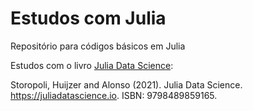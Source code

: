 # Estudos com Julia
Repositório para códigos básicos em Julia

Estudos com o livro [Julia Data Science](https://juliadatascience.io/):

Storopoli, Huijzer and Alonso (2021). Julia Data Science. https://juliadatascience.io. ISBN: 9798489859165.

